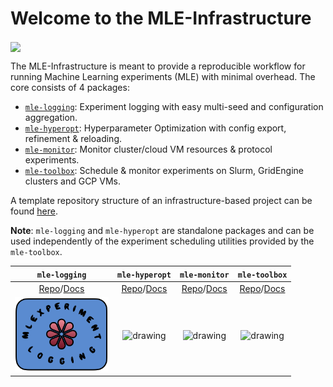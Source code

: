 # Welcome to the MLE-Infrastructure

<a href="https://roberttlange.github.io/mle-infrastructure/thumbnails/logo_overview.png"><img src="https://roberttlange.github.io/mle-infrastructure/thumbnails/logo_overview.png" width="500" align="center" /></a>

The MLE-Infrastructure is meant to provide a reproducible workflow for running Machine Learning experiments (MLE) with minimal overhead. The core consists of 4 packages:

- [`mle-logging`](https://github.com/RobertTLange/mle-logging): Experiment logging with easy multi-seed and configuration aggregation.
- [`mle-hyperopt`](https://github.com/RobertTLange/mle-hyperopt): Hyperparameter Optimization with config export, refinement & reloading.
- [`mle-monitor`](https://github.com/RobertTLange/mle-monitor): Monitor cluster/cloud VM resources & protocol experiments.
- [`mle-toolbox`](https://github.com/RobertTLange/mle-toolbox): Schedule & monitor experiments on Slurm, GridEngine clusters and GCP VMs.

A template repository structure of an infrastructure-based project can be found [here](https://github.com/RobertTLange/mle-project-template).

**Note**: `mle-logging` and `mle-hyperopt` are standalone packages and can be used independently of the experiment scheduling utilities provided by the `mle-toolbox`.


| `mle-logging` | `mle-hyperopt` | `mle-monitor`  | `mle-toolbox` |
|:----:|:----: |:----: |:----:|
| [Repo](https://github.com/RobertTLange/mle-logging)/[Docs](https://roberttlange.github.io/mle-infrastructure/logging/mle_logging/) | [Repo](https://github.com/RobertTLange/mle-hyperopt)/[Docs](https://roberttlange.github.io/mle-infrastructure/hyperopt/mle_hyperopt/) | [Repo](https://github.com/RobertTLange/mle-monitor)/[Docs](https://roberttlange.github.io/mle-infrastructure/monitor/mle_monitor/)  | [Repo](https://github.com/RobertTLange/mle-toolbox)/[Docs](https://roberttlange.github.io/mle-infrastructure/toolbox/mle_toolbox) |
|<img src="https://github.com/RobertTLange/mle-logging/blob/main/docs/logo_transparent.png?raw=true" alt="drawing" width="150"/>|  <img src="https://github.com/RobertTLange/mle-hyperspace/blob/main/docs/logo_transparent.png?raw=true" alt="drawing" width="150"/> |  <img src="https://github.com/RobertTLange/mle-monitor/blob/main/docs/logo_transparent.png?raw=true" alt="drawing" width="150"/>  | <img src="https://github.com/RobertTLange/mle-toolbox/blob/main/docs/logo_transparent.png?raw=true" alt="drawing" width="150"/> |
